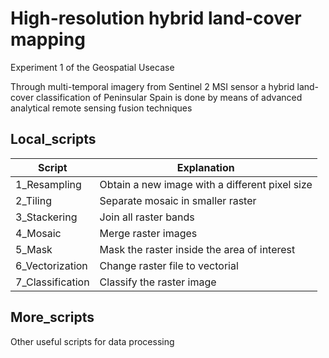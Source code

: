 # High-resolution hybrid land-cover mapping #
Experiment 1 of the Geospatial Usecase

Through multi-temporal imagery from Sentinel 2 MSI sensor a hybrid land-cover classification of Peninsular Spain is done by means
of advanced analytical remote sensing fusion techniques

## Local_scripts

Script  | Explanation
------------- | -------------
1_Resampling  | Obtain a new image with a different pixel size
2_Tiling  | Separate mosaic in smaller raster
3_Stackering  | Join all raster bands
4_Mosaic  | Merge raster images
5_Mask  | Mask the raster inside the area of interest
6_Vectorization  | Change raster file to vectorial
7_Classification  | Classify the raster image  

## More_scripts

Other useful scripts for data processing